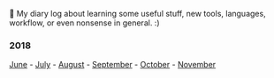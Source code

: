 📓 My diary log about learning some useful stuff, new tools, languages, workflow, or even nonsense in general. :)

### 2018 ### 
[June](https://github.com/jpacsai/LearningPath/tree/master/Daily-log/June) - [July](https://github.com/jpacsai/LearningPath/tree/master/Daily-log/July) - [August](https://github.com/jpacsai/LearningPath/tree/master/Daily-log/August) - [September](https://github.com/jpacsai/LearningPath/tree/master/Daily-log/September) - [October](https://github.com/jpacsai/LearningPath/tree/master/Daily-log/October) - [November](https://github.com/jpacsai/LearningPath/tree/master/Daily-log/November)

